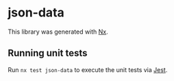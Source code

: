 # json-data

This library was generated with [Nx](https://nx.dev).

## Running unit tests

Run `nx test json-data` to execute the unit tests via [Jest](https://jestjs.io).
